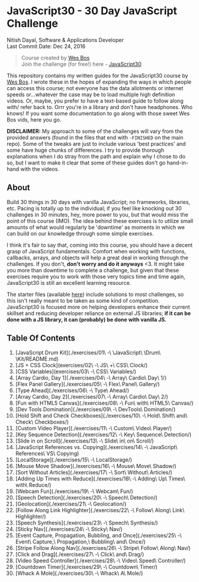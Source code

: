 # JavaScript30 - 30 Day JavaScript Challenge

Nitish Dayal, Software & Applications Developer  
Last Commit Date: Dec 24, 2016

> Course created by [Wes Bos](https://github.com/wesbos)  
> Join the challenge (for free!) here - [JavaScript30](https://javascript30.com/account)

This repository contains my written guides for the JavaScript30 course by
  [Wes Bos](//github.com/wesbos). I wrote these in the hopes of expanding the ways
  in which people can access this course; not everyone has the data allotments
  or internet speeds or...whatever the case may be to load multiple high definition
  videos. Or, maybe, you prefer to have a text-based guide to follow along with/
  refer back to. Orrr you're in a library and don't have headphones. Who knows! If
  you want some documentation to go along with those sweet Wes Bos vids, here you go.

**DISCLAIMER:** My approach to some of the challenges will vary from the provided answers (found in
  the files that end with `-FINISHED` on the main repo). Some of the tweaks are just to
  include various 'best practices' and some have huge chunks of differences. I try to provide
  thorough explanations when I do stray from the path and explain why I chose to do so, but
  I want to make it clear that some of these guides don't go hand-in-hand with the videos.

## About

Build 30 things in 30 days with vanilla JavaScript; no frameworks, libraries, etc. 
  Pacing is totally up to the individual; if you feel like knocking out 30 challenges
  in 30 minutes, hey, more power to you, but that would miss the point of this course (IMO).
  The idea behind these exercises is to utilize small amounts of what would regularly be
  'downtime' as moments in which we can build on our knowledge through some simple
  exercises.

I think it's fair to say that, coming into this course, you should have a decent grasp
  of JavaScript fundamentals. Comfort when working with functions, callbacks, arrays,
  and objects will help a great deal in working through the challenges. If you don't,
  **don't worry and do it anyways** &lt;3. It might take you more than downtime to complete
  a challenge, but given that these exercises require you to work with those very topics
  time and time again, JavaScript30 is still an excellent learning resource.

The starter files (available [here](https://github.com/wesbos/JavaScript30)) include solutions to 
  most challenges, so this isn't really meant to be taken as some kind of competition. 
  JavaScript30 is focused more on helping developers enhance their current skillset and 
  reducing developer reliance on external JS libraries; **if it can be done with a JS library, 
  it can (probably) be done with vanilla JS.**

## Table Of Contents

1.  [JavaScript Drum Kit](./exercises/01\ \-\ \JavaScript\ \Drum\ \Kit/README.md)
2.  [JS + CSS Clock](exercises/02\ -\ JS\ +\ CSS\ Clock/)
3.  [CSS Variables](exercises/03\ -\ CSS\ Variables/)
4.  [Array Cardio, Day 1](./exercises/04\ -\ Array\ Cardio\ Day\ 1/)
5.  [Flex Panel Gallery](./exercises/05\ -\ Flex\ Panel\ Gallery/)
6.  [Type Ahead](./exercises/06\ -\ Type\ Ahead/)
7.  [Array Cardio, Day 2](./exercises/07\ -\ Array\ Cardio\ Day\ 2/)
8.  [Fun with HTML5 Canvas](./exercises/08\ -\ Fun\ with\ HTML5\ Canvas/)
9.  [Dev Tools Domination](./exercises/09\ -\ DevTools\ Domination/)
10. [Hold Shift and Check Checkboxes](./exercises/10\ -\ Hold\ Shift\ and\ Check\ Checkboxes/)
11. [Custom Video Player](./exercises/11\ -\ Custom\ Video\ Player/)
12. [Key Sequence Detection](./exercises/12\ -\ Key\ Sequence\ Detection/)
13. [Slide in on Scroll](./exercises/13\ -\ Slide\ in\ on\ Scroll/)
14. [JavaScript References vs. Copying](./exercises/14\ -\ JavaScript\ References\ VS\ Copying)
15. [LocalStorage](./exercises/15\ -\ LocalStorage/)
16. [Mouse Move Shadow](./exercises/16\ -\ Mouse\ Move\ Shadow/)
17. [Sort Without Articles](./exercises/17\ -\ Sort\ Without\ Articles/)
18. [Adding Up Times with Reduce](./exercises/18\ -\ Adding\ Up\ Times\ with\ Reduce/)
19. [Webcam Fun](./exercises/19\ -\ Webcam\ Fun/)
20. [Speech Detection](./exercises/20\ -\ Speech\ Detection/)
21. [Geolocation](./exercises/21\ -\ Geolocation/)
22. [Follow Along Link Highlighter](./exercises/22\ -\ Follow\ Along\ Link\ Highlighter/)
23. [Speech Synthesis](./exercises/23\ -\ Speech\ Synthesis/)
24. [Sticky Nav](./exercises/24\ -\ Sticky\ Nav/)
25. [Event Capture, Propagation, Bubbling, and Once](./exercises/25\ -\ Event\ Capture,\ Propagation,\ Bubbling\ and\ Once/)
26. [Stripe Follow Along Nav](./exercises/26\ -\ Stripe\ Follow\ Along\ Nav/)
27. [Click and Drag](./exercises/27\ -\ Click\ and\ Drag/)
28. [Video Speed Controller](./exercises/28\ -\ Video\ Speed\ Controller/)
29. [Countdown Timer](./exercises/29\ -\ Countdown\ Timer/)
30. [Whack A Mole](./exercises/30\ -\ Whack\ A\ Mole/)
